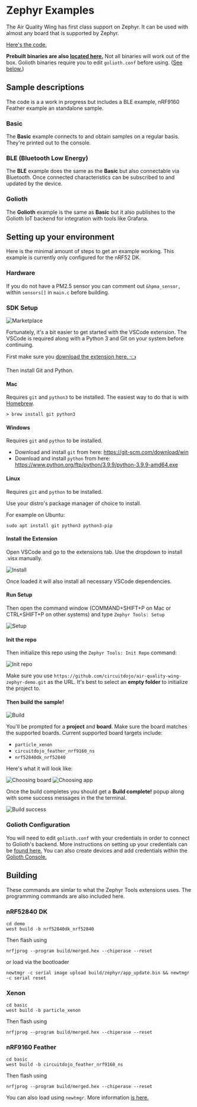 # Zephyr Examples
The Air Quality Wing has first class support on Zephyr. It can be used with almost any board that is supported by Zephyr. 

[Here's the code.](https://github.com/circuitdojo/air-quality-wing-zephyr-demo)

**Prebuilt binaries are also [located here.](https://github.com/circuitdojo/air-quality-wing-zephyr-demo/suites/4487788218/artifacts/119565482)** Not all binaries will work out of the box. Golioth binaries require you to edit `golioth.conf` before using. ([See below.](#golioth-configuration))

## Sample descriptions
The code is a a work in progress but includes a BLE example, nRF9160 Feather example an standalone sample. 

### Basic
The **Basic** example connects to and obtain samples on a regular basis. They're printed out to the console. 

### BLE (Bluetooth Low Energy)
The **BLE** example does the same as the **Basic** but also connectable via Bluetooth. Once connected characteristics can be subscribed to and updated by the device. 

### Golioth
The **Golioth** example is the same as **Basic** but it also publishes to the Golioth IoT backend for integration with tools like Grafana.

## Setting up your environment
Here is the minimal amount of steps to get an example working. This example is currently only configured for the nRF52 DK. 

### Hardware

If you do not have a PM2.5 sensor you can comment out `&hpma_sensor,` within `sensors[]` in `main.c` before building. 

### SDK Setup

![Marketplace](img/extension/marketplace.png)

Fortunately, it's a bit easier to get started with the VSCode extension. The VSCode is required along with a Python 3 and Git on your system before continuing. 

First make sure you [download the extension here. 👈](https://marketplace.visualstudio.com/items?itemName=circuitdojo.zephyr-tools&ssr=false#overview)

Then install Git and Python.

#### Mac

Requires `git` and `python3` to be installed. The easiest way to do that is with [Homebrew](https://brew.sh).

```
> brew install git python3
```

#### Windows

Requires `git` and `python` to be installed.

- Download and install `git` from here: https://git-scm.com/download/win
- Download and install `python` from here: https://www.python.org/ftp/python/3.9.9/python-3.9.9-amd64.exe

#### Linux

Requires `git` and `python` to be installed.

Use your distro's package manager of choice to install. 

For example on Ubuntu:

```
sudo apt install git python3 python3-pip
```

#### Install the Extension

Open VSCode and go to the extensions tab. Use the dropdown to install .visx manually.

![Install](img/extension/extension-install.png)

Once loaded it will also install all necessary VSCode dependencies.

#### Run Setup

Then open the command window (COMMAND+SHIFT+P on Mac or CTRL+SHIFT+P on other systems) and type `Zephyr Tools: Setup`

![Setup](img/extension/setup.png)

#### Init the repo

Then initialize this repo using the `Zephyr Tools: Init Repo` command:

![Init repo](img/extension/init-repo.png)

Make sure you use `https://github.com/circuitdojo/air-quality-wing-zephyr-demo.git` as the URL. It's best to select an **empty folder** to initialize the project to.

#### Then build the sample!

![Build](img/extension/build.png)

You'll be prompted for a **project** and **board**. Make sure the board matches the supported boards. Current supported board targets include:

- `particle_xenon`
- `circuitdojo_feather_nrf9160_ns`
- `nrf52840dk_nrf52840`

Here's what it will look like:

![Choosing board](img/extension/choosing-board.png)
![Choosing app](img/extension/choosing-app.png)

Once the build completes you should get a **Build complete!** popup along with some success messages in the the terminal.

![Build success](img/extension/success.png)

### Golioth Configuration

You will need to edit `golioth.conf` with your credentials in order to connect to Golioth's backend. More instructions on setting up your credentials can be [found here.](https://docs.golioth.io/docs/guides/golioth-platform-getting-started/platform-manage-devices) You can also create devices and add credentials within the [Golioth Console.](https://console.golioth.io)

## Building

These commands are simlar to what the Zephyr Tools extensions uses. The programming commands are also included here.

### nRF52840 DK

```
cd demo
west build -b nrf52840dk_nrf52840
```

Then flash using

```
nrfjprog --program build/merged.hex --chiperase --reset
```

or load via the bootloader

```
newtmgr -c serial image upload build/zephyr/app_update.bin && newtmgr -c serial reset
```

### Xenon

```
cd basic
west build -b particle_xenon
```

Then flash using

```
nrfjprog --program build/merged.hex --chiperase --reset
```

### nRF9160 Feather

```
cd basic
west build -b circuitdojo_feather_nrf9160_ns
```

Then flash using

```
nrfjprog --program build/merged.hex --chiperase --reset
```

You can also load using `newtmgr`. More information [is here.](../nrf9160-programming-and-debugging.md#using-newtmgr)